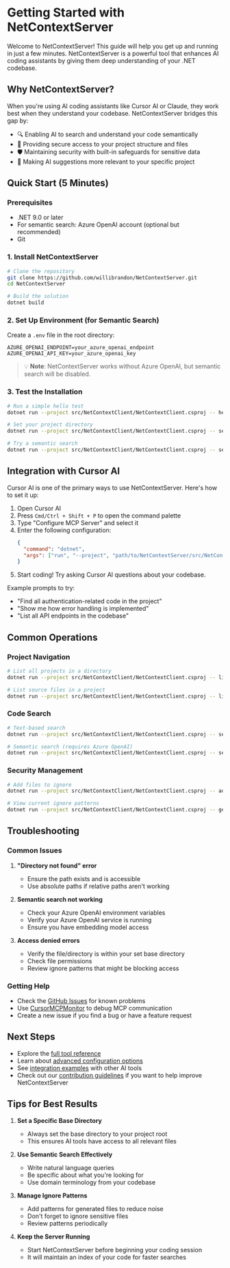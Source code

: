 # Getting Started with NetContextServer

Welcome to NetContextServer! This guide will help you get up and running in just a few minutes. NetContextServer is a powerful tool that enhances AI coding assistants by giving them deep understanding of your .NET codebase.

## Why NetContextServer?

When you're using AI coding assistants like Cursor AI or Claude, they work best when they understand your codebase. NetContextServer bridges this gap by:
- 🔍 Enabling AI to search and understand your code semantically
- 📁 Providing secure access to your project structure and files
- 🛡️ Maintaining security with built-in safeguards for sensitive data
- 🚀 Making AI suggestions more relevant to your specific project

## Quick Start (5 Minutes)

### Prerequisites
- .NET 9.0 or later
- For semantic search: Azure OpenAI account (optional but recommended)
- Git

### 1. Install NetContextServer

```bash
# Clone the repository
git clone https://github.com/willibrandon/NetContextServer.git
cd NetContextServer

# Build the solution
dotnet build
```

### 2. Set Up Environment (for Semantic Search)

Create a `.env` file in the root directory:
```env
AZURE_OPENAI_ENDPOINT=your_azure_openai_endpoint
AZURE_OPENAI_API_KEY=your_azure_openai_key
```

> 💡 **Note**: NetContextServer works without Azure OpenAI, but semantic search will be disabled.

### 3. Test the Installation

```bash
# Run a simple hello test
dotnet run --project src/NetContextClient/NetContextClient.csproj -- hello

# Set your project directory
dotnet run --project src/NetContextClient/NetContextClient.csproj -- set-base-dir --directory "path/to/your/project"

# Try a semantic search
dotnet run --project src/NetContextClient/NetContextClient.csproj -- semantic-search --query "find authentication logic"
```

## Integration with Cursor AI

Cursor AI is one of the primary ways to use NetContextServer. Here's how to set it up:

1. Open Cursor AI
2. Press `Cmd/Ctrl + Shift + P` to open the command palette
3. Type "Configure MCP Server" and select it
4. Enter the following configuration:
   ```json
   {
     "command": "dotnet",
     "args": ["run", "--project", "path/to/NetContextServer/src/NetContextServer/NetContextServer.csproj"]
   }
   ```
5. Start coding! Try asking Cursor AI questions about your codebase.

Example prompts to try:
- "Find all authentication-related code in the project"
- "Show me how error handling is implemented"
- "List all API endpoints in the codebase"

## Common Operations

### Project Navigation
```bash
# List all projects in a directory
dotnet run --project src/NetContextClient/NetContextClient.csproj -- list-projects-in-dir --directory "path/to/dir"

# List source files in a project
dotnet run --project src/NetContextClient/NetContextClient.csproj -- list-source-files --project-dir "path/to/project"
```

### Code Search
```bash
# Text-based search
dotnet run --project src/NetContextClient/NetContextClient.csproj -- search-code --text "authentication"

# Semantic search (requires Azure OpenAI)
dotnet run --project src/NetContextClient/NetContextClient.csproj -- semantic-search --query "how is user data validated"
```

### Security Management
```bash
# Add files to ignore
dotnet run --project src/NetContextClient/NetContextClient.csproj -- add-ignore-patterns --patterns "*.secret" "*.key"

# View current ignore patterns
dotnet run --project src/NetContextClient/NetContextClient.csproj -- get-ignore-patterns
```

## Troubleshooting

### Common Issues

1. **"Directory not found" error**
   - Ensure the path exists and is accessible
   - Use absolute paths if relative paths aren't working

2. **Semantic search not working**
   - Check your Azure OpenAI environment variables
   - Verify your Azure OpenAI service is running
   - Ensure you have embedding model access

3. **Access denied errors**
   - Verify the file/directory is within your set base directory
   - Check file permissions
   - Review ignore patterns that might be blocking access

### Getting Help

- Check the [GitHub Issues](https://github.com/willibrandon/NetContextServer/issues) for known problems
- Use [CursorMCPMonitor](https://github.com/willibrandon/CursorMCPMonitor) to debug MCP communication
- Create a new issue if you find a bug or have a feature request

## Next Steps

- Explore the [full tool reference](./tool-reference.md)
- Learn about [advanced configuration options](./configuration.md)
- See [integration examples](./integrations.md) with other AI tools
- Check out our [contribution guidelines](../CONTRIBUTING.md) if you want to help improve NetContextServer

## Tips for Best Results

1. **Set a Specific Base Directory**
   - Always set the base directory to your project root
   - This ensures AI tools have access to all relevant files

2. **Use Semantic Search Effectively**
   - Write natural language queries
   - Be specific about what you're looking for
   - Use domain terminology from your codebase

3. **Manage Ignore Patterns**
   - Add patterns for generated files to reduce noise
   - Don't forget to ignore sensitive files
   - Review patterns periodically

4. **Keep the Server Running**
   - Start NetContextServer before beginning your coding session
   - It will maintain an index of your code for faster searches 